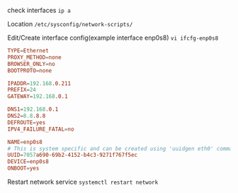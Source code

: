 check interfaces
`ip a`

Location
`/etc/sysconfig/network-scripts/`

Edit/Create interface config(example interface enp0s8)
`vi ifcfg-enp0s8`

```conf
TYPE=Ethernet
PROXY_METHOD=none
BROWSER_ONLY=no
BOOTPROTO=none

IPADDR=192.168.0.211
PREFIX=24
GATEWAY=192.168.0.1

DNS1=192.168.0.1
DNS2=8.8.8.8
DEFROUTE=yes
IPV4_FAILURE_FATAL=no

NAME=enp0s8
# This is system specific and can be created using 'uuidgen eth0' command #
UUID=7057a690-69b2-4152-b4c3-9271f767f5ec
DEVICE=enp0s8
ONBOOT=yes
```

Restart network service
`systemctl restart network`

